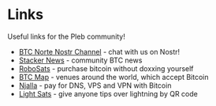 # Links

Useful links for the Pleb community!

* [BTC Norte Nostr Channel](https://anigma.io/index.html?channel=a5a52796e4e134d2e4dc2e37a1d724b5b35d4f0f2bbab736a3a4e60bc5077606) - chat with us on Nostr!
* [Stacker News](https://stacker.news) - community BTC news
* [RoboSats](https://learn.robosats.com) - purchase bitcoin without doxxing yourself
* [BTC Map](https://btcmap.org) - venues around the world, which accept Bitcoin
* [Njalla](https://njal.la) - pay for DNS, VPS and VPN with Bitcoin
* [Light Sats](https://lightsats.com/) - give anyone tips over lightning by QR code
